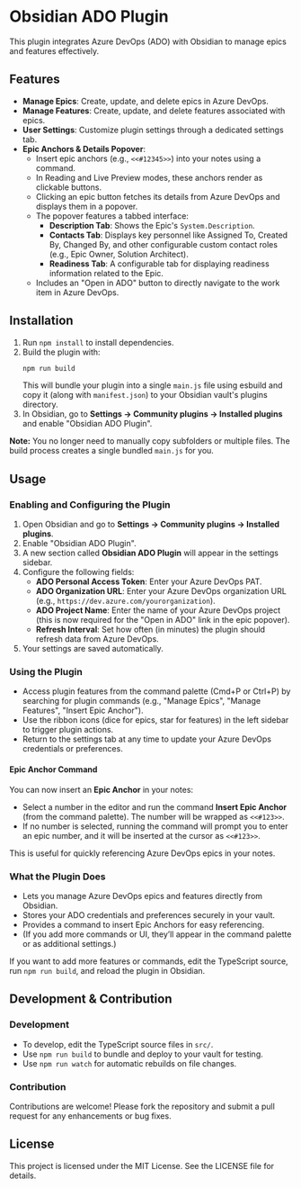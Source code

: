 # Obsidian ADO Plugin

This plugin integrates Azure DevOps (ADO) with Obsidian to manage epics and features effectively. 

## Features

- **Manage Epics**: Create, update, and delete epics in Azure DevOps.
- **Manage Features**: Create, update, and delete features associated with epics.
- **User Settings**: Customize plugin settings through a dedicated settings tab.
- **Epic Anchors & Details Popover**:
   - Insert epic anchors (e.g., `<<#12345>>`) into your notes using a command.
   - In Reading and Live Preview modes, these anchors render as clickable buttons.
   - Clicking an epic button fetches its details from Azure DevOps and displays them in a popover.
   - The popover features a tabbed interface:
       - **Description Tab**: Shows the Epic's `System.Description`.
       - **Contacts Tab**: Displays key personnel like Assigned To, Created By, Changed By, and other configurable custom contact roles (e.g., Epic Owner, Solution Architect).
       - **Readiness Tab**: A configurable tab for displaying readiness information related to the Epic.
   - Includes an "Open in ADO" button to directly navigate to the work item in Azure DevOps.

## Installation

1. Run `npm install` to install dependencies.
2. Build the plugin with:
   ```sh
   npm run build
   ```
   This will bundle your plugin into a single `main.js` file using esbuild and copy it (along with `manifest.json`) to your Obsidian vault's plugins directory.
3. In Obsidian, go to **Settings → Community plugins → Installed plugins** and enable "Obsidian ADO Plugin".

**Note:** You no longer need to manually copy subfolders or multiple files. The build process creates a single bundled `main.js` for you.

## Usage

### Enabling and Configuring the Plugin

1. Open Obsidian and go to **Settings → Community plugins → Installed plugins**.
2. Enable "Obsidian ADO Plugin".
3. A new section called **Obsidian ADO Plugin** will appear in the settings sidebar.
4. Configure the following fields:
   - **ADO Personal Access Token**: Enter your Azure DevOps PAT.
   - **ADO Organization URL**: Enter your Azure DevOps organization URL (e.g., `https://dev.azure.com/yourorganization`).
   - **ADO Project Name**: Enter the name of your Azure DevOps project (this is now required for the "Open in ADO" link in the epic popover).
   - **Refresh Interval**: Set how often (in minutes) the plugin should refresh data from Azure DevOps.
5. Your settings are saved automatically.


### Using the Plugin

- Access plugin features from the command palette (Cmd+P or Ctrl+P) by searching for plugin commands (e.g., "Manage Epics", "Manage Features", "Insert Epic Anchor").
- Use the ribbon icons (dice for epics, star for features) in the left sidebar to trigger plugin actions.
- Return to the settings tab at any time to update your Azure DevOps credentials or preferences.

#### Epic Anchor Command

You can now insert an **Epic Anchor** in your notes:

- Select a number in the editor and run the command **Insert Epic Anchor** (from the command palette). The number will be wrapped as `<<#123>>`.
- If no number is selected, running the command will prompt you to enter an epic number, and it will be inserted at the cursor as `<<#123>>`.

This is useful for quickly referencing Azure DevOps epics in your notes.

### What the Plugin Does

- Lets you manage Azure DevOps epics and features directly from Obsidian.
- Stores your ADO credentials and preferences securely in your vault.
- Provides a command to insert Epic Anchors for easy referencing.
- (If you add more commands or UI, they’ll appear in the command palette or as additional settings.)

If you want to add more features or commands, edit the TypeScript source, run `npm run build`, and reload the plugin in Obsidian.

## Development & Contribution

### Development

- To develop, edit the TypeScript source files in `src/`.
- Use `npm run build` to bundle and deploy to your vault for testing.
- Use `npm run watch` for automatic rebuilds on file changes.

### Contribution

Contributions are welcome! Please fork the repository and submit a pull request for any enhancements or bug fixes.

## License

This project is licensed under the MIT License. See the LICENSE file for details.
